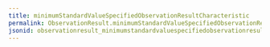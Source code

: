 ```yaml
---
title: minimumStandardValueSpecifiedObservationResultCharacteristic
permalink: ObservationResult.minimumStandardValueSpecifiedObservationResultCharacteristic.html
jsonid: observationresult_minimumstandardvaluespecifiedobservationresultcharacteristic
---
```

